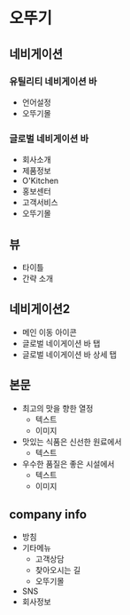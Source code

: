 # 오뚜기

## 네비게이션

### 유틸리티 네비게이션 바

- 언어설정
- 오뚜기몰

### 글로벌 네비게이션 바

 - 회사소개
 - 제품정보
 - O'Kitchen
 - 홍보센터
 - 고객서비스
 - 오뚜기몰

##  뷰

- 타이틀
- 간략 소개

## 네비게이션2

- 메인 이동 아이콘
- 글로벌 네이게이션 바 탭
- 글로벌 네이게이션 바 상세 탭

## 본문

- 최고의 맛을 향한 열정
  - 텍스트
  - 이미지
- 맛있는 식품은 신선한 원료에서
  - 텍스트
- 우수한 품질은 좋은 시설에서
  - 텍스트
  - 이미지

## company info

- 방침
- 기타메뉴
  - 고객상담
  - 찾아오시는 길
  - 오뚜기몰
- SNS
- 회사정보



